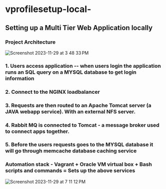 # vprofilesetup-local-

## Setting up a Multi Tier Web Application locally

### Project Architecture
![Screenshot 2023-11-29 at 3 48 33 PM](https://github.com/zubujams/vprofilesetup-local-/assets/52971863/a3a7b1f0-c79b-4cc1-908f-e302da906471)

### 1. Users access application -- when users login the application runs an SQL query on a MYSQL database to get login information

### 2. Connect to the NGINX loadbalancer

### 3. Requests are then routed to an Apache Tomcat server (a JAVA webapp service). With an external NFS server.

### 4. Rabbit MQ is connected to Tomcat - a message broker used to connect apps together.

### 5. Before the users requests goes to the MYSQL database it will go through memcache database caching service

### Automation stack - Vagrant + Oracle VM virtual box + Bash scripts and commands = Sets up the above services

![Screenshot 2023-11-29 at 7 11 12 PM](https://github.com/zubujams/vprofilesetup-local-/assets/52971863/e171d24f-b8b1-4c13-a5b7-7274896d133f)

